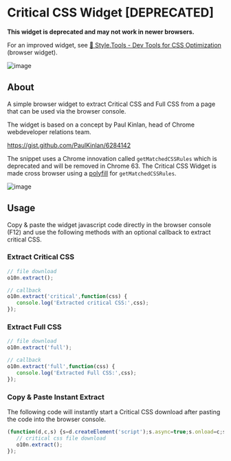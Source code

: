 # Critical CSS Widget [DEPRECATED]

**This widget is deprecated and may not work in newer browsers.**

For an improved widget, see [📐 Style.Tools - Dev Tools for CSS Optimization](https://github.com/style-tools/browser-widget) (browser widget).

![image](https://user-images.githubusercontent.com/8843669/50854430-4aeaf100-1385-11e9-8f96-7d05619ed10a.png)

## About

A simple browser widget to extract Critical CSS and Full CSS from a page that can be used via the browser console.

The widget is based on a concept by Paul Kinlan, head of Chrome webdeveloper relations team.

https://gist.github.com/PaulKinlan/6284142

The snippet uses a Chrome innovation called `getMatchedCSSRules` which is deprecated and will be removed in Chrome 63. The Critical CSS Widget is made cross browser using a [polyfill](https://github.com/ovaldi/getMatchedCSSRules) for `getMatchedCSSRules`.

![image](https://raw.githubusercontent.com/o10n-x/critical-css-widget/master/critical-css-widget.png?v1)

## Usage

Copy & paste the widget javascript code directly in the browser console (F12) and use the following methods with an optional callback to extract critical CSS.

### Extract Critical CSS

```javascript
// file download
o10n.extract();

// callback
o10n.extract('critical',function(css) {
   console.log('Extracted critical CSS:',css);
});
```

### Extract Full CSS

```javascript
// file download
o10n.extract('full');

// callback
o10n.extract('full',function(css) {
   console.log('Extracted Full CSS:',css);
});
```


### Copy & Paste Instant Extract

The following code will instantly start a Critical CSS download after pasting the code into the browser console.

```javascript
(function(d,c,s) {s=d.createElement('script');s.async=true;s.onload=c;s.src='https://cdn.rawgit.com/o10n-x/critical-css-widget/master/critical-css-widget.min.js';d.head.appendChild(s);})(document,function() {
   // critical css file download
   o10n.extract();
});
```
